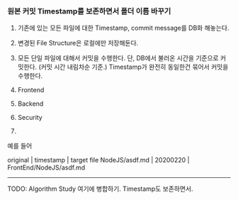 ### 원본 커밋 Timestamp를 보존하면서 폴더 이름 바꾸기
1. 기존에 있는 모든 파일에 대한 Timestamp, commit message를 DB화 해놓는다.
2. 변경된 File Structure은 로컬에만 저장해둔다.
3. 모든 단일 파일에 대해서 커밋을 수행한다. 단, DB에서 불러온 시간을 기준으로 커밋한다. (커밋 시간 내림차순 기준.) Timestamp가 완전히 동일한건 묶어서 커밋을 수행한다.

01. Frontend
02. Backend
03. Security
04. 

예를 들어 

original | timestamp | target file
NodeJS/asdf.md | 20200220 | FrontEnd/NodeJS/asdf.md 

---
TODO: Algorithm Study 여기에 병합하기. Timestamp도 보존하면서.